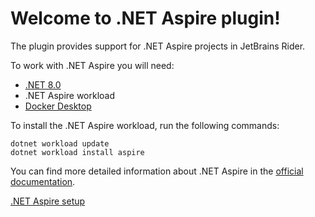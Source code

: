 # Welcome to .NET Aspire plugin!

The plugin provides support for .NET Aspire projects in JetBrains Rider.

To work with .NET Aspire you will need:
* [.NET 8.0](https://dotnet.microsoft.com/en-us/download/dotnet/8.0)
* .NET Aspire workload
* [Docker Desktop](https://www.docker.com/products/docker-desktop/)

To install the .NET Aspire workload, run the following commands:
```
dotnet workload update
dotnet workload install aspire
```

You can find more detailed information about .NET Aspire in the [official documentation](https://learn.microsoft.com/en-us/dotnet/aspire/fundamentals/setup-tooling?tabs=dotnet-cli).

<seealso>
  <category ref="ext">
    <a href="https://learn.microsoft.com/en-us/dotnet/aspire/fundamentals/setup-tooling?tabs=dotnet-cli">.NET Aspire setup</a>
  </category>
</seealso>